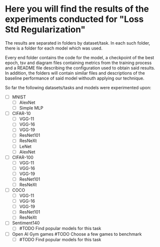 # Here you will find the results of the experiments conducted for "Loss Std Regularization"
The results are separated in folders by dataset/task. In each such folder, there is a folder for each model which was used. 

Every end folder contains the code for the model, a checkpoint of the best epoch, tsv and diagram files containing metrics from the training process and a README file describing the configuration used to obtain said results. In addition, the folders will contain similar files and descriptions of the baseline performance of said model withouth applying our technique.

So far the following datasets/tasks and models were experimented upon:
- [ ] MNIST
  - [ ] AlexNet
  - [ ] Simple MLP
- [ ] CIFAR-10
  - [ ] VGG-11
  - [ ] VGG-16
  - [ ] VGG-19
  - [ ] ResNet101
  - [ ] ResNeXt
  - [ ] LeNet
  - [ ] AlexNet
- [ ] CIFAR-100
  - [ ] VGG-11
  - [ ] VGG-16
  - [ ] VGG-19
  - [ ] ResNet101
  - [ ] ResNeXt
- [ ] COCO
  - [ ] VGG-11
  - [ ] VGG-16
  - [ ] VGG-19
  - [ ] ResNet101
  - [ ] ResNeXt
- [ ] Sentiment140
    - [ ] #TODO Find popular models for this task
- [ ] Open AI Gym games #TODO Choose a few games to benchmark
    - [ ] #TODO Find popular models for this task